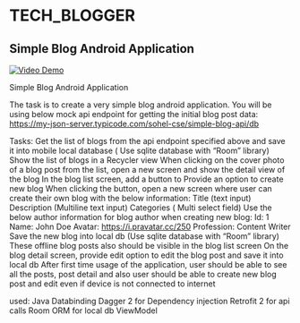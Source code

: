 # TECH_BLOGGER

## Simple Blog Android Application

[![Video Demo](https://img.youtube.com/vi/G861_Sj6UBM/0.jpg)](https://www.youtube.com/watch?v=G861_Sj6UBM)


Simple Blog Android Application

The task is to create a very simple blog android application.
You will be using below mock api endpoint for getting the initial blog post data:
https://my-json-server.typicode.com/sohel-cse/simple-blog-api/db


Tasks: 
Get the list of blogs from the api endpoint specified above  and save it into mobile local database ( Use sqlite database with “Room” library)
Show the list of blogs in a Recycler view
When clicking on the cover photo of a blog post from the list, open a new screen and show the detail view of the blog
In the blog list screen, add a button to Provide an option to create new blog
When clicking the button, open a new screen where user can create their own blog with the below information: 
Title (text input)
Description (Multiline text input)
Categories ( Multi select field)
Use the below author  information for blog author when creating new blog: 
Id: 1
Name: John Doe
Avatar: https://i.pravatar.cc/250
Profession: Content Writer
Save the new blog into local db (Use sqlite database with “Room” library)
These offline blog posts also should be visible in the blog list screen
On the blog detail screen, provide edit option to edit the blog post and save it into local db
After first time usage of the application, user should be able to see all the posts, post detail and also user should be able to create new blog post and edit even if device is not connected to internet







used:
Java
Databinding
Dagger 2 for Dependency injection
Retrofit 2 for api calls
Room ORM for local db
ViewModel

